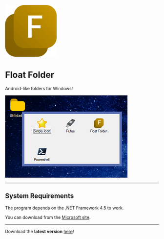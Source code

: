 <img src="./FloatFolder/Resources/FloatFolder.png" alt="Float Folder logo" style="zoom: 33%;" />

# Float Folder

Android-like folders for Windows!

![Screenshot of Float Folder](./Demo.png)

---

## System Requirements

The program depends on the .NET Framework 4.5 to work.

You can download from the [Microsoft site](https://www.microsoft.com/en-us/download/details.aspx?id=30653).

---

Download the **latest version** [here](https://github.com/SavanDev/FloatFolder/releases)!